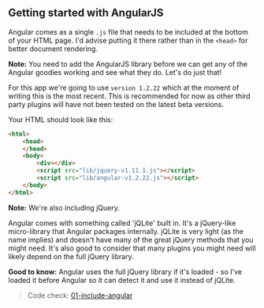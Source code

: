 ## Getting started with AngularJS

Angular comes as a single `.js` file that needs to be included at the bottom of your HTML page. I'd advise putting it there rather than in the `<head>` for better document rendering.

__Note:__ You need to add the AngularJS library before we can get any of the Angular goodies working and see what they do. Let's do just that!


For this app we're going to use `version 1.2.22` which at the moment of writing this is the most recent.  This is recommended for now as other third party plugins will have not been tested on the latest beta versions.

Your HTML should look like this:

```html
<html>
    <head>
    </head>
    <body>
        <div></div>
        <script src="lib/jquery-v1.11.1.js"></script>
        <script src="lib/angular-v1.2.22.js"></script>
    </body>
</html>
```

__Note:__ We're also including jQuery.

Angular comes with something called 'jQLite' built in. It's a jQuery-like micro-library that Angular packages internally. jQLite is very light (as the name implies) and doesn't have many of the great jQuery methods that you might need. It's also good to consider that many plugins you might need will likely depend on the full jQuery library.

__Good to know:__ Angular uses the full jQuery library if it's loaded - so I've loaded it before Angular so it can detect it and use it instead of jQLite.

> Code check: [01-include-angular](https://github.com/Thinkful/guide-intro-to-angular/tree/master/app/01-include-angular)